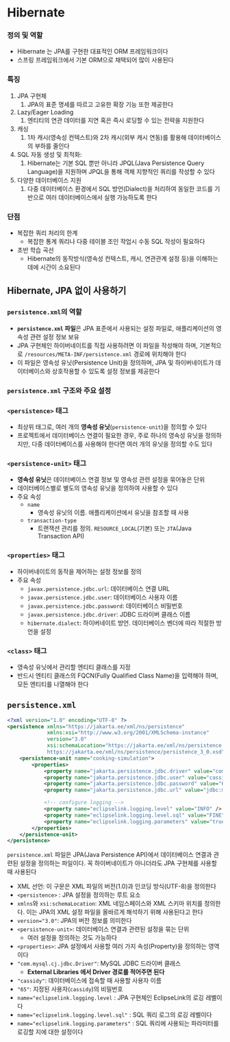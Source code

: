 # Hibernate

### 정의 및 역할

- Hibernate 는 JPA를 구현한 대표적인 ORM 프레임워크이다
- 스프링 프레임워크에서 기본 ORM으로 채택되어 많이 사용된다

### 특징

1. JPA 구현체
   1. JPA의 표준 명세를 따르고 고유한 확장 기능 또한 제공한다
2. Lazy/Eager Loading
   1. 엔티티의 연관 데이터를 지연 혹은 즉시 로딩할 수 있는 전략을 지원한다
3. 캐싱
   1. 1차 캐시(영속성 컨텍스트)와 2차 캐시(외부 캐시 연동)를 활용해 데이터베이스의 부하를 줄인다
4. SQL 자동 생성 및 최적화:
   1. Hibernate는 기본 SQL 뿐만 아니라 JPQL(Java Persistence Query Language)을 지원하며 JPQL을 통해 객체 지향적인 쿼리를 작성할 수 있다
5. 다양한 데이터베이스 지원
   1. 다중 데이터베이스 환경에서 SQL 방언(Dialect)을 처리하여 동일한 코드를 기반으로 여러 데이터베이스에서 실행 가능하도록 한다

### 단점

- 복잡한 쿼리 처리의 한계
  - 복잡한 통계 쿼리나 다중 테이블 조인 작업시 수동 SQL 작성이 필요하다
- 초반 학습 곡선
  - Hibernate의 동작방식(영속성 컨텍스트, 캐시, 연관관계 설정 등)을 이해하는 데에 시간이 소요된다

## Hibernate, JPA 없이 사용하기

### **`persistence.xml`의 역할**

- **`persistence.xml` 파일**은 JPA 표준에서 사용되는 설정 파일로, 애플리케이션의 영속성 관련 설정 정보 보유
- JPA 구현체인 하이버네이트를 직접 사용하려면 이 파일을 작성해야 하며, 기본적으로 `/resources/META-INF/persistence.xml` 경로에 위치해야 한다
- 이 파일은 영속성 유닛(Persistence Unit)을 정의하며, JPA 및 하이버네이트가 데이터베이스와 상호작용할 수 있도록 설정 정보를 제공한다

### **`persistence.xml` 구조와 주요 설정**

### **`<persistence>` 태그**

- 최상위 태그로, 여러 개의 **영속성 유닛**(`persistence-unit`)을 정의할 수 있다
- 프로젝트에서 데이터베이스 연결이 필요한 경우, 주로 하나의 영속성 유닛을 정의하지만, 다중 데이터베이스를 사용해야 한다면 여러 개의 유닛을 정의할 수도 있다

### **`<persistence-unit>` 태그**

- **영속성 유닛**은 데이터베이스 연결 정보 및 영속성 관련 설정을 묶어놓은 단위
- 데이터베이스별로 별도의 영속성 유닛을 정의하여 사용할 수 있다
- 주요 속성
  - `name`
    - 영속성 유닛의 이름. 애플리케이션에서 유닛을 참조할 때 사용
  - `transaction-type`
    - 트랜잭션 관리를 정의. `RESOURCE_LOCAL`(기본) 또는 `JTA`(Java Transaction API)

### **`<properties>` 태그**

- 하이버네이트의 동작을 제어하는 설정 정보를 정의
- 주요 속성
  - `javax.persistence.jdbc.url`: 데이터베이스 연결 URL
  - `javax.persistence.jdbc.user`: 데이터베이스 사용자 이름
  - `javax.persistence.jdbc.password`: 데이터베이스 비밀번호
  - `javax.persistence.jdbc.driver`: JDBC 드라이버 클래스 이름
  - `hibernate.dialect`: 하이버네이트 방언. 데이터베이스 벤더에 따라 적절한 방언을 설정

### **`<class>` 태그**

- 영속성 유닛에서 관리할 엔티티 클래스를 지정
- 반드시 엔티티 클래스의 FQCN(Fully Qualified Class Name)을 입력해야 하며, 모든 엔티티를 나열해야 한다

## `persistence.xml`

```xml
<?xml version="1.0" encoding="UTF-8" ?>
<persistence xmlns="https://jakarta.ee/xml/ns/persistence"
             xmlns:xsi="http://www.w3.org/2001/XMLSchema-instance"
             version="3.0"
             xsi:schemaLocation="https://jakarta.ee/xml/ns/persistence
             https://jakarta.ee/xml/ns/persistence/persistence_3_0.xsd">
    <persistence-unit name="cooking-simulation">
        <properties>
            <property name="jakarta.persistence.jdbc.driver" value="com.mysql.cj.jdbc.Driver" />
            <property name="jakarta.persistence.jdbc.user" value="cassidy" />
            <property name="jakarta.persistence.jdbc.password" value="65"/>
            <property name="jakarta.persistence.jdbc.url" value="jdbc:mysql://localhost:3307/est_jdbc" />

            <!-- configure logging -->
            <property name="eclipselink.logging.level" value="INFO" />
            <property name="eclipselink.logging.level.sql" value="FINE" />
            <property name="eclipselink.logging.parameters" value="true" />
        </properties>
    </persistence-unit>
</persistence>
```

`persistence.xml` 파일은 JPA(Java Persistence API)에서 데이터베이스 연결과 관련된 설정을 정의하는 파일이다. 꼭 하이버네이트가 아니더라도 JPA 구현체를 사용할 때 사용된다

- XML 선언: 이 구문은 XML 파일의 버전(1.0)과 인코딩 방식(UTF-8)을 정의한다
- `<persistence>` : JPA 설정을 정의하는 루트 요소
- `xmlns`와 `xsi:schemaLocation`: XML 네임스페이스와 XML 스키마 위치를 정의한다. 이는 JPA의 XML 설정 파일을 올바르게 해석하기 위해 사용된다고 한다
- `version="3.0"`: JPA의 버전 정보를 의미한다
- `<persistence-unit>`: 데이터베이스 연결과 관련된 설정을 묶는 단위
  - 여러 설정을 정의하는 것도 가능하다
- `<properties>`: JPA 설정에서 사용할 여러 가지 속성(Property)을 정의하는 영역이다
- `"com.mysql.cj.jdbc.Driver"`: MySQL JDBC 드라이버 클래스
  - **External Libraries 에서 Driver 경로를 적어주면 된다**
- `"cassidy"`: 데이터베이스에 접속할 때 사용할 사용자 이름
- `"65"`: 지정된 사용자(`cassidy`)의 비밀번호
- `name="eclipselink.logging.level` : JPA 구현체인 EclipseLink의 로깅 레벨이다
- `name="eclipselink.logging.level.sql"` : SQL 쿼리 로그의 로깅 레벨이다
- `name="eclipselink.logging.parameters"` : SQL 쿼리에 사용되는 파라미터를 로깅할 지에 대한 설정이다

